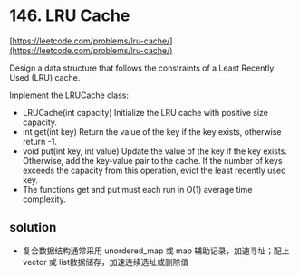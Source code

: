 # 146. LRU Cache
[https://leetcode.com/problems/lru-cache/](https://leetcode.com/problems/lru-cache/)

Design a data structure that follows the constraints of a Least Recently Used (LRU) cache.

Implement the LRUCache class:

- LRUCache(int capacity) Initialize the LRU cache with positive size capacity.
- int get(int key) Return the value of the key if the key exists, otherwise return -1.
- void put(int key, int value) Update the value of the key if the key exists. Otherwise, add the key-value pair to the cache. If the number of keys exceeds the capacity from this operation, evict the least recently used key.
- The functions get and put must each run in O(1) average time complexity.

## solution

- 复合数据结构通常采用 unordered_map 或 map 辅助记录，加速寻址；配上 vector 或 list数据储存，加速连续选址或删除值

```python

```
